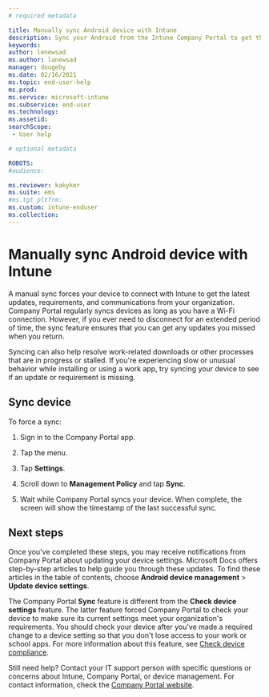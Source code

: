 ```yaml
---
# required metadata

title: Manually sync Android device with Intune 
description: Sync your Android from the Intune Company Portal to get the latest updates and requirements from your organization.
keywords:
author: lenewsad
ms.author: lanewsad
manager: dougeby
ms.date: 02/16/2021
ms.topic: end-user-help
ms.prod:
ms.service: microsoft-intune
ms.subservice: end-user
ms.technology:
ms.assetid: 
searchScope:
 - User help

# optional metadata

ROBOTS:  
#audience:

ms.reviewer: kakyker
ms.suite: ems
#ms.tgt_pltfrm:
ms.custom: intune-enduser
ms.collection: 
---
```



# Manually sync Android device with Intune  

 A manual sync forces your device to connect with Intune to get the latest updates, requirements, and communications from your organization. Company Portal regularly syncs devices as long as you have a Wi-Fi connection. However, if you ever need to disconnect for an extended period of time, the sync feature ensures that you can get any updates you missed when you return.   
 
Syncing can also help resolve work-related downloads or other processes that are in progress or stalled. If you're experiencing slow or unusual behavior while installing or using a work app, try syncing your device to see if an update or requirement is missing.  


## Sync device  
To force a sync:    

1. Sign in to the Company Portal app.

2. Tap the menu. 
3. Tap **Settings**.  
4. Scroll down to **Management Policy** and tap **Sync**. 
5. Wait while Company Portal syncs your device. When complete, the screen will show the timestamp of the last successful sync. 


## Next steps  
Once you've completed these steps, you may receive notifications from Company Portal about updating your device settings. Microsoft Docs offers step-by-step articles to help guide you through these updates. To find these articles in the table of contents, choose **Android device management** > **Update device settings**.  

The Company Portal **Sync** feature is different from the **Check device settings** feature. The latter feature forced Company Portal to check your device to make sure its current settings meet your organization's requirements. You should check your device after you've made a required change to a device setting so that you don't lose access to your work or school apps. For more information about this feature, see [Check device compliance](check-compliance-on-your-device-android.md).   


Still need help? Contact your IT support person with specific questions or concerns about Intune, Company Portal, or device management. For contact information, check the [Company Portal website](https://go.microsoft.com/fwlink/?linkid=2010980).  




